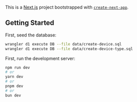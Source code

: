 This is a [Next.js](https://nextjs.org) project bootstrapped with [`create-next-app`](https://nextjs.org/docs/app/api-reference/cli/create-next-app).

## Getting Started

First, seed the database:

```bash
wrangler d1 execute DB --file data/create-device.sql
wrangler d1 execute DB --file data/create-device-type.sql
```

First, run the development server:

```bash
npm run dev
# or
yarn dev
# or
pnpm dev
# or
bun dev
```
